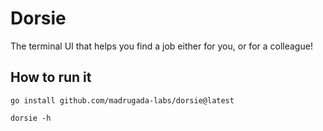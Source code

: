 # Dorsie

The terminal UI that helps you find a job either for you, or for a colleague!

## How to run it

```
go install github.com/madrugada-labs/dorsie@latest

dorsie -h
```

